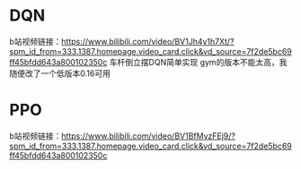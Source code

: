 # DQN
b站视频链接：https://www.bilibili.com/video/BV1Jh4y1h7Xt/?spm_id_from=333.1387.homepage.video_card.click&vd_source=7f2de5bc69ff45bfdd643a800102350c
车杆倒立摆DQN简单实现
gym的版本不能太高，我随便改了一个低版本0.16可用
# PPO
b站视频链接：https://www.bilibili.com/video/BV1BfMyzFEj9/?spm_id_from=333.1387.homepage.video_card.click&vd_source=7f2de5bc69ff45bfdd643a800102350c
